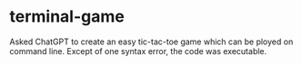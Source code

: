 # terminal-game
Asked ChatGPT to create an easy tic-tac-toe game which can be ployed on command line. Except of one syntax error, the code was executable.